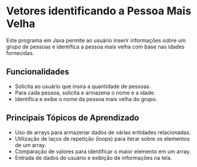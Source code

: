 # Vetores identificando a Pessoa Mais Velha

Este programa em Java permite ao usuário inserir informações sobre um grupo de pessoas 
e identifica a pessoa mais velha com base nas idades fornecidas.

## Funcionalidades

- Solicita ao usuário que insira a quantidade de pessoas.
- Para cada pessoa, solicita e armazena o nome e a idade.
- Identifica e exibe o nome da pessoa mais velha do grupo.

## Principais Tópicos de Aprendizado

- Uso de arrays para armazenar dados de várias entidades relacionadas.
- Utilização de laços de repetição (loops) para iterar sobre os elementos de um array.
- Comparação de valores para identificar o maior elemento em um array.
- Entrada de dados do usuário e exibição de informações na tela.



